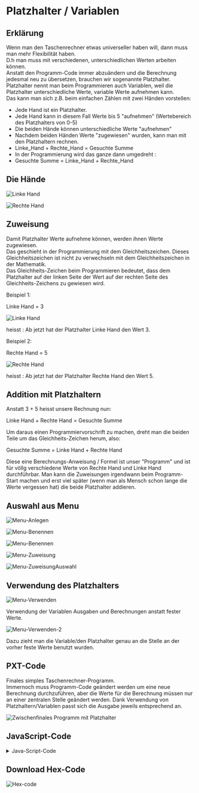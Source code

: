 # Platzhalter / Variablen 

## Erklärung

Wenn man den Taschenrechner etwas universeller haben will, dann muss man mehr Flexibilität haben.  
D.h man muss mit verschiedenen, unterschiedlichen Werten arbeiten können.  
Anstatt den Programm-Code immer abzuändern und die Berechnung jedesmal neu zu übersetzen, brauchen wir sogenannte Platzhalter.
Platzhalter nennt man beim Programmieren auch Variablen, weil die Platzhalter unterschiedliche Werte, variable Werte aufnehmen kann.  
Das kann man sich z.B. beim einfachen Zählen mit zwei Händen vorstellen:  

- Jede Hand ist ein Platzhalter.  
- Jede Hand kann in diesem Fall Werte bis 5 "aufnehmen" (Wertebereich des Platzhalters von 0-5)
- Die beiden Hände können unterschiedliche Werte "aufnehmen"
- Nachdem beiden Händen Werte "zugewiesen" wurden, kann man mit den Platzhaltern rechnen.
- Linke_Hand + Rechte_Hand = Gesuchte Summe
- In der Programmierung wird das ganze dann umgedreht :
- Gesuchte Summe = Linke_Hand + Rechte_Hand  

## Die Hände

![Linke Hand](pics/ZaehlendeHaende_L.png)

![Rechte Hand](pics/ZaehlendeHaende_R.png)

## Zuweisung

Damit Platzhalter Werte aufnehme können, werden ihnen Werte zugewiesen.  
Das geschieht in der Programmierung mit dem Gleichheitszeichen.
Dieses Gleichheitszeichen ist nicht zu verwechseln mit dem Gleichheitszeichen in der Mathematik.  
Das Gleichheits-Zeichen beim Programmieren bedeutet, dass dem Platzhalter auf der linken Seite der Wert auf der rechten Seite des Gleichheits-Zeichens zu gewiesen wird.

Beispiel 1: 

Linke Hand = 3  

![Linke Hand](pics/LinkeHand_3.png)

heisst : Ab jetzt hat der Platzhalter Linke Hand den Wert 3.

Beispiel 2:

Rechte Hand = 5 

![Rechte Hand](pics/RechteHand_5.png)

heisst : Ab jetzt hat der Platzhalter Rechte Hand den Wert 5.

## Addition mit Platzhaltern 

Anstatt 3 + 5 heisst unsere Rechnung nun:

Linke Hand + Rechte Hand = Gesuchte Summe

Um daraus einen Programmiervorschrift zu machen, dreht man die beiden Teile um das Gleichheits-Zeichen herum, also:

Gesuchte Summe = Linke Hand + Rechte Hand 

Diese eine Berechnungs-Anweisung / Formel ist unser "Programm" und ist für völlg verschiedene Werte von Rechte Hand und Linke Hand durchführbar.
Man kann die Zuweisungen irgendwann beim Programm-Start machen und erst viel später (wenn man als Mensch schon lange die Werte vergessen hat) die beide Platzhalter addieren.


## Auswahl aus Menu

![Menu-Anlegen](pics/PlatzhalterAnlegenMenu.png)

![Menu-Benennen](pics/PlatzhalterBenennenMenu.png)

![Menu-Benennen](pics/PlatzhalterBenennenMenu_2.png)

![Menu-Zuweisung](pics/PlatzhalterZuweisungMenu.png)

![Menu-ZuweisungAuswahl](pics/PlatzhalterVerwendenZuweisungMenu.png)

## Verwendung des Platzhalters 

![Menu-Verwenden](pics/PlatzhalterBenutzenMenu.png)

Verwendung der Variablen Ausgaben und Berechnungen anstatt fester Werte.


![Menu-Verwenden-2](pics/PlatzhalterBenutzenMenu_2.png)

Dazu zieht man die Variable/den Platzhalter genau an die Stelle an der vorher feste Werte benutzt wurden.



## PXT-Code

Finales simples Taschenrechner-Programm.  
Immernoch muss Programm-Code geändert werden um eine neue Berechnung durchzuführen, aber die Werte für die Berechnung müssen nur an einer zentralen Stelle geändert werden.
Dank Verwendung von Platzhaltern/Variablen passt sich die Ausgabe jeweils entsprechend an.



![Zwischenfinales Programm mit Platzhalter](pics/Platzhalter_Final.png)



## JavaScript-Code

<details>
 <summary>Java-Script-Code</summary>

```js
let rechteHand = 0
let linkeHand = 0
basic.forever(() => {
    linkeHand = 3
    rechteHand = 4
    basic.showNumber(linkeHand)
    basic.showString(" + ")
    basic.showNumber(rechteHand)
    basic.showString(" = ")
    basic.showNumber(linkeHand + rechteHand)
    basic.clearScreen()
    basic.pause(1000)
})
```
</details>

## Download Hex-Code

![Hex-code](mini-PlatzhalterFinal.hex)




